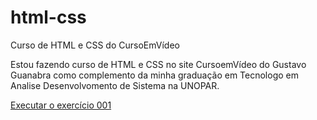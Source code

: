 # html-css
 Curso de HTML e CSS do CursoEmVídeo

Estou fazendo curso de HTML e CSS no site CursoemVídeo do Gustavo Guanabra como complemento da minha graduação em Tecnologo em Analise Desenvolvomento de Sistema na UNOPAR.

<a href="https://d2py.github.io/html-css/exercicios/ex001/index.html"> Executar o exercício 001</a>